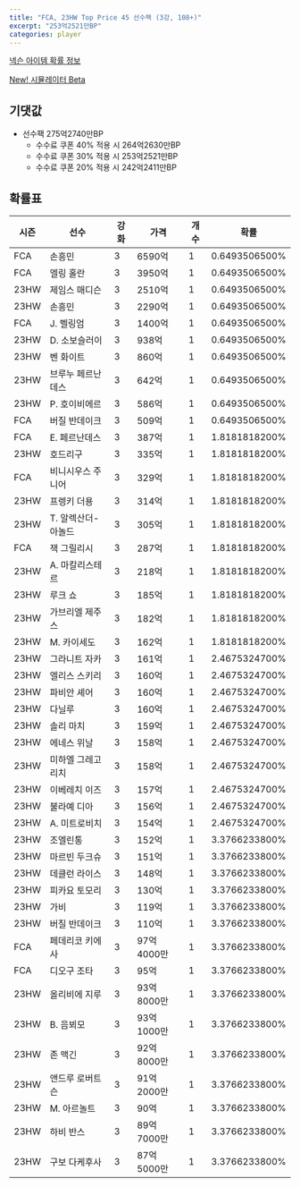 ```yaml
---
title: "FCA, 23HW Top Price 45 선수팩 (3강, 108+)"
excerpt: "253억2521만BP"
categories: player
---
```

[넥슨 아이템 확률 정보](http://iteminfo.nexon.com/probability/fco?sn=7547)

[New! 시뮬레이터 Beta](/simulator/7547)
## 기댓값
- 선수팩 275억2740만BP
  - 수수료 쿠폰 40% 적용 시 264억2630만BP
  - 수수료 쿠폰 30% 적용 시 253억2521만BP
  - 수수료 쿠폰 20% 적용 시 242억2411만BP


## 확률표

|시즌|선수|강화|가격|개수|확률|
|---|---|---|---|---|---|
|FCA|손흥민|3|6590억|1|0.6493506500%|
|FCA|엘링 홀란|3|3950억|1|0.6493506500%|
|23HW|제임스 매디슨|3|2510억|1|0.6493506500%|
|23HW|손흥민|3|2290억|1|0.6493506500%|
|FCA|J. 벨링엄|3|1400억|1|0.6493506500%|
|23HW|D. 소보슬러이|3|938억|1|0.6493506500%|
|23HW|벤 화이트|3|860억|1|0.6493506500%|
|23HW|브루누 페르난데스|3|642억|1|0.6493506500%|
|23HW|P. 호이비에르|3|586억|1|0.6493506500%|
|FCA|버질 반데이크|3|509억|1|0.6493506500%|
|FCA|E. 페르난데스|3|387억|1|1.8181818200%|
|23HW|호드리구|3|335억|1|1.8181818200%|
|FCA|비니시우스 주니어|3|329억|1|1.8181818200%|
|23HW|프렝키 더용|3|314억|1|1.8181818200%|
|23HW|T. 알렉산더-아놀드|3|305억|1|1.8181818200%|
|FCA|잭 그릴리시|3|287억|1|1.8181818200%|
|23HW|A. 마칼리스테르|3|218억|1|1.8181818200%|
|23HW|루크 쇼|3|185억|1|1.8181818200%|
|23HW|가브리엘 제주스|3|182억|1|1.8181818200%|
|23HW|M. 카이세도|3|162억|1|1.8181818200%|
|23HW|그라니트 자카|3|161억|1|2.4675324700%|
|23HW|엘리스 스키리|3|160억|1|2.4675324700%|
|23HW|파비안 셰어|3|160억|1|2.4675324700%|
|23HW|다닐루|3|160억|1|2.4675324700%|
|23HW|솔리 마치|3|159억|1|2.4675324700%|
|23HW|에네스 위날|3|158억|1|2.4675324700%|
|23HW|미하엘 그레고리치|3|158억|1|2.4675324700%|
|23HW|이베레치 이즈|3|157억|1|2.4675324700%|
|23HW|불라예 디아|3|156억|1|2.4675324700%|
|23HW|A. 미트로비치|3|154억|1|2.4675324700%|
|23HW|조엘린통|3|152억|1|3.3766233800%|
|23HW|마르빈 두크슈|3|151억|1|3.3766233800%|
|23HW|데클런 라이스|3|148억|1|3.3766233800%|
|23HW|피카요 토모리|3|130억|1|3.3766233800%|
|23HW|가비|3|119억|1|3.3766233800%|
|23HW|버질 반데이크|3|110억|1|3.3766233800%|
|FCA|페데리코 키에사|3|97억4000만|1|3.3766233800%|
|FCA|디오구 조타|3|95억|1|3.3766233800%|
|23HW|올리비에 지루|3|93억8000만|1|3.3766233800%|
|23HW|B. 음뵈모|3|93억1000만|1|3.3766233800%|
|23HW|존 맥긴|3|92억8000만|1|3.3766233800%|
|23HW|앤드루 로버트슨|3|91억2000만|1|3.3766233800%|
|23HW|M. 아르놀트|3|90억|1|3.3766233800%|
|23HW|하비 반스|3|89억7000만|1|3.3766233800%|
|23HW|구보 다케후사|3|87억5000만|1|3.3766233800%|
